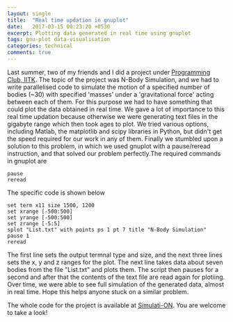 ```yaml
---
layout: single
title:  "Real time updation in gnuplot"
date:   2017-03-15 00:23:20 +0530
excerpt: Plotting data generated in real time using gnuplot
tags: gnu-plot data-visualisation
categories: technical
comments: true
---
```

Last summer, two of my friends and I did a project under [Programming Club, IITK](http://pclub.in). The topic of the project was N-Body Simulation, and we had to write parallelised code to simulate the motion of a specified number of bodies (~30) with specified 'masses' under a 'gravitational force' acting between each of them. For this purpose we had to have something that could plot the data obtained in real time.  We gave a lot of importance to this real time updation because otherwise we were generating text files in the gigabyte range which then took ages to plot. We tried various options, including Matlab, the matplotlib and scipy libraries in Python, but didn't get the speed required for our work in any of them. Finally we stumbled upon a solution to this problem, in which we used gnuplot with a pause/reread instruction, and that solved our problem perfectly.The required commands in gnuplot are 

```gnuplot
pause
reread
```

The specific code is shown below

```gnuplot
set term x11 size 1500, 1200
set xrange [-500:500]
set yrange [-500:500]
set zrange [-5:5]
splot "List.txt" with points ps 1 pt 7 title "N-Body Simulation"
pause 1
reread
```

The first line sets the output termnal type and size, and the next three lines sets the x, y and z ranges for the plot. The next line takes data about seven bodies from the file "List.txt" and plots them. The script then pauses for a second and after that the contents of the text file are read again for plotiing. Over time, we were able to see full simulation of the generated data, almost in real time. Hope this helps anyone stuck on a similar problem.

The whole code for the project is available at [Simulati-ON](http://sagnikb.github.io/Simulati-ON). You are welcome to take a look!
